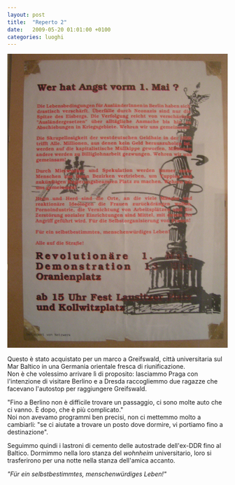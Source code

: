 ```yaml
---
layout: post
title:  "Reperto 2"
date:   2009-05-20 01:01:00 +0100
categories: luoghi
---
```

![Poster di una manifestazione](/uploads/2009/05/reperto_2.jpg "Poster di una manifestazione")

Questo è stato acquistato per un marco a Greifswald, città universitaria sul Mar Baltico in una Germania orientale fresca di riunificazione.  
Non è che volessimo arrivare lì di proposito: lasciammo Praga con l'intenzione di visitare Berlino e a Dresda raccogliemmo due ragazze che facevano l'autostop per raggiungere Greifswald.

"Fino a Berlino non è difficile trovare un passaggio, ci sono molte auto che ci vanno. È dopo, che è più complicato."  
Noi non avevamo programmi ben precisi, non ci mettemmo molto a cambiarli: "se ci aiutate a trovare un posto dove dormire, vi portiamo fino a destinazione".

Seguimmo quindi i lastroni di cemento delle autostrade dell'ex-DDR fino al Baltico. Dormimmo nella loro stanza del *wohnheim* universitario, loro si trasferirono per una notte nella stanza dell'amica accanto.

*"Für ein selbstbestimmtes, menschenwürdiges Leben!"*